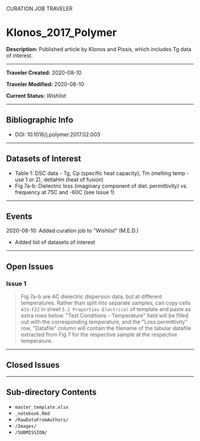 CURATION JOB TRAVELER

# Klonos_2017_Polymer

**Description:** Published article by Klonos and Pissis, which includes Tg data of interest.

---

**Traveler Created:** 2020-08-10

**Traveler Modified:** 2020-08-10

**Current Status:** *Wishlist*

---

## Bibliographic Info

* DOI: 10.1016/j.polymer.2017.02.003

---

## Datasets of Interest

* Table 1: DSC data - Tg, Cp (specific heat capacity), Tm (melting temp - use 1 or 2), deltaHm (heat of fusion)
* Fig 7a-b: Dielectric loss (imaginary component of diel. permittivity) vs. frequency at 75C and -60C (see Issue 1)



---

## Events

2020-08-10: Added curation job to "Wishlist" (M.E.D.)
* Added list of datasets of interest




---

## Open Issues

### Issue 1
>Fig 7a-b are AC dielectric dispersion data, but at different temperatures. Rather than split into separate samples, can copy cells `A15:F22` in sheet `5.2 Properties-Electrical` of template and paste as extra rows below. "Test Conditions - Temperature" field will be filled out with the corresponding temperature, and the "Loss permittivity" row, "Datafile" column will contain the filename of the tabular datafile extracted from Fig 7 for the respective sample at the respective temperature.

---

## Closed Issues



---

## Sub-directory Contents

* `master_template.xlsx`
* `_notebook.Rmd`
* `/RawDataFromAuthors/`
* `/Images/`
* `/SUBMISSION/`
